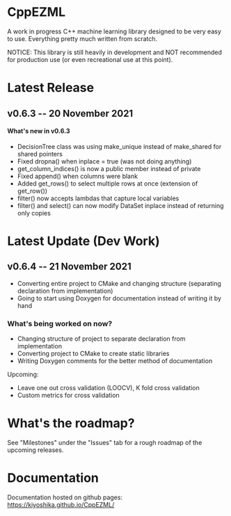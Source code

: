 # CppEZML
A work in progress C++ machine learning library designed to be very easy to use. Everything pretty much written from scratch.

NOTICE: This library is still heavily in development and NOT recommended for production use (or even recreational use at this point).


# Latest Release
## v0.6.3 -- 20 November 2021
#### What's new in v0.6.3
* DecisionTree class was using make_unique instead of make_shared for shared pointers
* Fixed dropna() when inplace = true (was not doing anything)
* get_column_indices() is now a public member instead of private
* Fixed append() when columns were blank
* Added get_rows() to select multiple rows at once (extension of get_row())
* filter() now accepts lambdas that capture local variables
* filter() and select() can now modify DataSet inplace instead of returning only copies

# Latest Update (Dev Work)
## v0.6.4 -- 21 November 2021
* Converting entire project to CMake and changing structure (separating declaration from implementation)
* Going to start using Doxygen for documentation instead of writing it by hand

### What's being worked on now?
* Changing structure of project to separate declaration from implementation
* Converting project to CMake to create static libraries
* Writing Doxygen comments for the better method of documentation

Upcoming:
* Leave one out cross validation (LOOCV), K fold cross validation
* Custom metrics for cross validation

# What's the roadmap?
See "Milestones" under the "Issues" tab for a rough roadmap of the upcoming releases.

# Documentation
Documentation hosted on github pages: https://kiyoshika.github.io/CppEZML/
